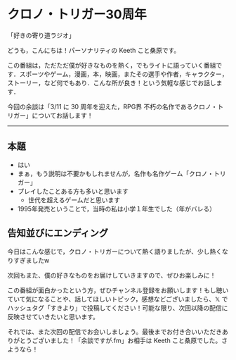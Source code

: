 # クロノ・トリガー30周年

「好きの寄り道ラジオ」

どうも，こんにちは！パーソナリティの Keeth こと桑原です。

この番組は，ただただ僕が好きなものを熱く，でもライトに語っていく番組です．スポーツやゲーム，漫画，本，映画，またその選手や作者，キャラクター，ストーリー，など何でもあり．こんな所が良き！という気軽な感じでお話します．

今回の余談は「3/11 に 30 周年を迎えた，RPG界 不朽の名作であるクロノ・トリガー」についてお話します！

---

## 本題

- はい
- まぁ，もう説明は不要かもしれませんが，名作も名作ゲーム「クロノ・トリガー」
- プレイしたことある方も多いと思います
  - 世代を超えるゲームだと思います
- 1995年発売ということで，当時の私は小学１年生でした（年がバレる）

## 告知並びにエンディング

今日はこんな感じで，クロノ・トリガーについて熱く語りましたが、少し熱くなりすぎましたw


次回もまた、僕の好きなものをお届けしていきますので、ぜひお楽しみに！

この番組が面白かったという方，ぜひチャンネル登録をお願いします！もし聴いていて気になることや、話してほしいトピック，感想などございましたら、𝕏 でハッシュタグ「すきより」で投稿してください！可能な限り、次回以降の配信に反映させていきたいと思います。

それでは、また次回の配信でお会いしましょう。最後までお付き合いいただきありがとうございました！「余談ですが.fm」お相手は Keeth こと桑原でした。さようなら！
